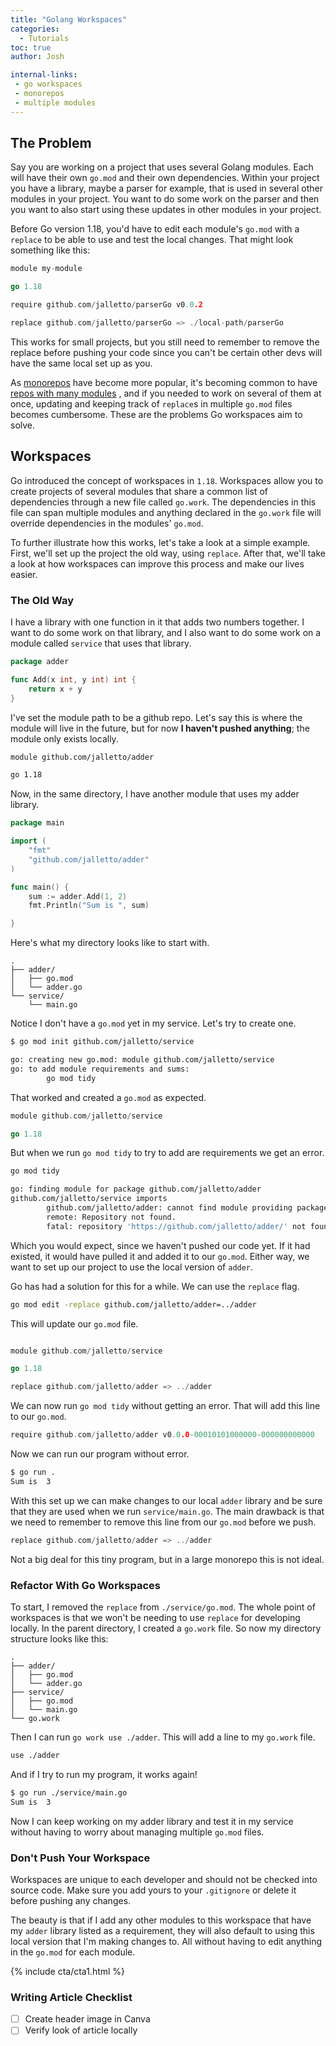 ```yaml
---
title: "Golang Workspaces"
categories:
  - Tutorials
toc: true
author: Josh

internal-links:
 - go workspaces
 - monorepos
 - multiple modules
---
```


## The Problem

Say you are working on a project that uses several Golang modules. Each will have their own `go.mod` and their own dependencies. Within your project you have a library, maybe a parser for example, that is used in several other modules in your project. You want to do some work on the parser and then you want to also start using these updates in other modules in your project.

Before Go version 1.18, you'd have to edit each module's `go.mod` with a `replace` to be able to use and test the local changes. That might look something like this:

~~~{.go caption="example mod file"}
module my-module

go 1.18

require github.com/jalletto/parserGo v0.0.2

replace github.com/jalletto/parserGo => ./local-path/parserGo
~~~

This works for small projects, but you still need to remember to remove the replace before pushing your code since you can't be certain other devs will have the same local set up as you.

As [monorepos](/blog/monorepo-vs-polyrepo) have become more popular, it's becoming common to have [repos with many modules](/blog/golang-monorepo) , and if you needed to work on several of them at once, updating and keeping track of `replace`s in multiple `go.mod` files becomes cumbersome. These are the problems Go workspaces aim to solve.

## Workspaces

Go introduced the concept of workspaces in `1.18`. Workspaces allow you to create projects of several modules that share a common list of dependencies through a new file called `go.work`. The dependencies in this file can span multiple modules and anything declared in the `go.work` file will override dependencies in the modules' `go.mod`.

To further illustrate how this works, let's take a look at a simple example. First, we'll set up the project the old way, using `replace`. After that, we'll take a look at how workspaces can improve this process and make our lives easier.

### The Old Way

I have a library with one function in it that adds two numbers together. I want to do some work on that library, and I also want to do some work on a module called `service` that uses that library.

~~~{.go caption="./adder/main.go"}
package adder

func Add(x int, y int) int {
    return x + y
}
~~~

I've set the module path to be a github repo. Let's say this is where the module will live in the future, but for now **I haven't pushed anything**; the module only exists locally.

~~~{.bash caption="./adder/go.mod"}
module github.com/jalletto/adder

go 1.18
~~~

Now, in the same directory, I have another module that uses my adder library.

~~~{.go caption="./service/main.go"}
package main

import (
    "fmt"
    "github.com/jalletto/adder"
)

func main() {
    sum := adder.Add(1, 2)
    fmt.Println("Sum is ", sum)

}
~~~

Here's what my directory looks like to start with.

~~~{.text caption=""}
.
├── adder/
│   ├── go.mod
│   └── adder.go
└── service/
    └── main.go
~~~

Notice I don't have a `go.mod` yet in my service. Let's try to create one.

~~~{.bash caption=">_"}
$ go mod init github.com/jalletto/service

go: creating new go.mod: module github.com/jalletto/service
go: to add module requirements and sums:
        go mod tidy
~~~

That worked and created a `go.mod` as expected.

~~~{.go caption="./service/go.mod"}
module github.com/jalletto/service

go 1.18
~~~

But when we run `go mod tidy` to try to add are requirements we get an error.

~~~{.bash caption=">_"}
go mod tidy

go: finding module for package github.com/jalletto/adder
github.com/jalletto/service imports
        github.com/jalletto/adder: cannot find module providing package github.com/jalletto/adder: module github.com/jalletto/adder: git ls-remote -q origin in /Users/joshalletto/go/pkg/mod/cache/vcs/d8fe82965d5fea8be6f27791ff06a6f2a77b0ca4d1c4921d77852ef26a2d5ba5: exit status 128:
        remote: Repository not found.
        fatal: repository 'https://github.com/jalletto/adder/' not found
~~~

Which you would expect, since we haven't pushed our code yet. If it had existed, it would have pulled it and added it to our `go.mod`. Either way, we want to set up our project to use the local version of `adder`.

Go has had a solution for this for a while. We can use the `replace` flag.

~~~{.bash caption=">_"}
go mod edit -replace github.com/jalletto/adder=../adder
~~~

This will update our `go.mod` file.

~~~{.go caption="./service/main.go"}

module github.com/jalletto/service

go 1.18

replace github.com/jalletto/adder => ../adder

~~~

We can now run `go mod tidy` without getting an error. That will add this line to our `go.mod`.

~~~{.go caption="./service/go.mod"}
require github.com/jalletto/adder v0.0.0-00010101000000-000000000000
~~~

Now we can run our program without error.

~~~{.bash caption=">_"}
$ go run .
Sum is  3
~~~

With this set up we can make changes to our local `adder` library and be sure that they are used when we run `service/main.go`. The main drawback is that we need to remember to remove this line from our `go.mod` before we push.

~~~{.go caption="./service/go.mod"}
replace github.com/jalletto/adder => ../adder
~~~

Not a big deal for this tiny program, but in a large monorepo this is not ideal.

### Refactor With Go Workspaces

To start, I removed the `replace` from `./service/go.mod`. The whole point of workspaces is that we won't be needing to use `replace` for developing locally. In the parent directory, I created a `go.work` file. So now my directory structure looks like this:

~~~{.text caption="we've added the go.work file"}
.
├── adder/
│   ├── go.mod
│   └── adder.go
├── service/
│   ├── go.mod
│   └── main.go
└── go.work
~~~

Then I can run `go work use ./adder`. This will add a line to my `go.work` file.

~~~{.bash caption=">_"}
use ./adder
~~~

And if I try to run my program, it works again!

~~~{.bash caption=">_"}
$ go run ./service/main.go
Sum is  3
~~~

Now I can keep working on my adder library and test it in my service without having to worry about managing multiple `go.mod` files.

<div class="notice--info">

### Don't Push Your Workspace

Workspaces are unique to each developer and should not be checked into source code. Make sure you add yours to your `.gitignore` or delete it before pushing any changes.
</div>

The beauty is that if I add any other modules to this workspace that have my `adder` library listed as a requirement, they will also default to using this local version that I'm making changes to. All without having to edit anything in the `go.mod` for each module.

{% include cta/cta1.html %}

### Writing Article Checklist

- [ ] Create header image in Canva
- [ ] Verify look of article locally
